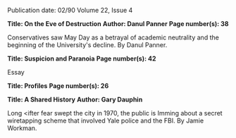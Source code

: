 Publication date: 02/90
Volume 22, Issue 4

**Title: On the Eve of Destruction**
**Author: Danul Panner**
**Page number(s): 38**

Conservatives saw May Day as a betrayal of academic neutrality and the beginning of the 
University's decline. By Danul Panner.


**Title: Suspicion and Paranoia**
**Page number(s): 42**

Essay


**Title: Profiles**
**Page number(s): 26**


**Title: A Shared History**
**Author: Gary Dauphin**

Long <ifter fear swept the city in 1970, the public is Imming about a secret wiretapping scheme 
that involved Yale police and the FBI. By Jamie Workman.
